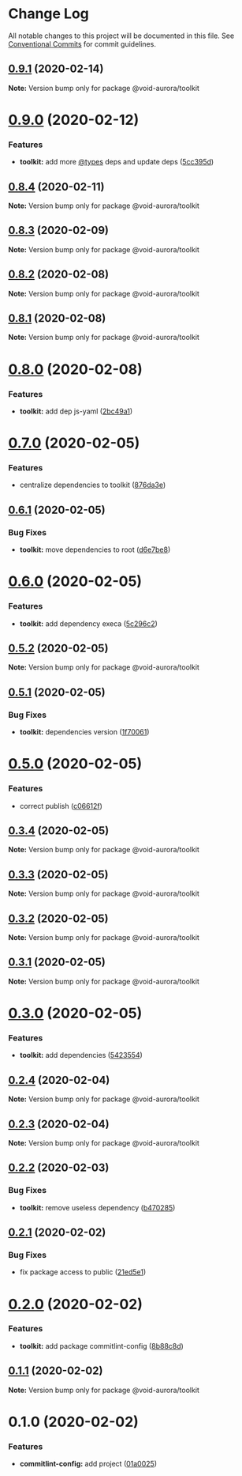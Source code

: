 # Change Log

All notable changes to this project will be documented in this file.
See [Conventional Commits](https://conventionalcommits.org) for commit guidelines.

## [0.9.1](https://github.com/void-aurora/toolkit/compare/@void-aurora/toolkit@0.9.0...@void-aurora/toolkit@0.9.1) (2020-02-14)

**Note:** Version bump only for package @void-aurora/toolkit

# [0.9.0](https://github.com/void-aurora/toolkit/compare/@void-aurora/toolkit@0.8.4...@void-aurora/toolkit@0.9.0) (2020-02-12)

### Features

- **toolkit:** add more [@types](https://github.com/types) deps and update deps ([5cc395d](https://github.com/void-aurora/toolkit/commit/5cc395d082963d1150564bdca8227323a42a80e0))

## [0.8.4](https://github.com/void-aurora/toolkit/compare/@void-aurora/toolkit@0.8.3...@void-aurora/toolkit@0.8.4) (2020-02-11)

**Note:** Version bump only for package @void-aurora/toolkit

## [0.8.3](https://github.com/void-aurora/toolkit/compare/@void-aurora/toolkit@0.8.2...@void-aurora/toolkit@0.8.3) (2020-02-09)

**Note:** Version bump only for package @void-aurora/toolkit

## [0.8.2](https://github.com/void-aurora/toolkit/compare/@void-aurora/toolkit@0.8.1...@void-aurora/toolkit@0.8.2) (2020-02-08)

**Note:** Version bump only for package @void-aurora/toolkit

## [0.8.1](https://github.com/void-aurora/toolkit/compare/@void-aurora/toolkit@0.8.0...@void-aurora/toolkit@0.8.1) (2020-02-08)

**Note:** Version bump only for package @void-aurora/toolkit

# [0.8.0](https://github.com/void-aurora/toolkit/compare/@void-aurora/toolkit@0.7.0...@void-aurora/toolkit@0.8.0) (2020-02-08)

### Features

- **toolkit:** add dep js-yaml ([2bc49a1](https://github.com/void-aurora/toolkit/commit/2bc49a13a9074e01ca95fa046ac813c4941aeadc))

# [0.7.0](https://github.com/void-aurora/toolkit/compare/@void-aurora/toolkit@0.6.1...@void-aurora/toolkit@0.7.0) (2020-02-05)

### Features

- centralize dependencies to toolkit ([876da3e](https://github.com/void-aurora/toolkit/commit/876da3edba748c65b16b64faf5041a29c90d4a69))

## [0.6.1](https://github.com/void-aurora/toolkit/compare/@void-aurora/toolkit@0.6.0...@void-aurora/toolkit@0.6.1) (2020-02-05)

### Bug Fixes

- **toolkit:** move dependencies to root ([d6e7be8](https://github.com/void-aurora/toolkit/commit/d6e7be839103a53a1143977e021a1b093cb4677a))

# [0.6.0](https://github.com/void-aurora/toolkit/compare/@void-aurora/toolkit@0.5.2...@void-aurora/toolkit@0.6.0) (2020-02-05)

### Features

- **toolkit:** add dependency execa ([5c296c2](https://github.com/void-aurora/toolkit/commit/5c296c200ae7c0a69663c93e5cc47f5ad68dd6df))

## [0.5.2](https://github.com/void-aurora/toolkit/compare/@void-aurora/toolkit@0.5.1...@void-aurora/toolkit@0.5.2) (2020-02-05)

**Note:** Version bump only for package @void-aurora/toolkit

## [0.5.1](https://github.com/void-aurora/toolkit/compare/@void-aurora/toolkit@0.5.0...@void-aurora/toolkit@0.5.1) (2020-02-05)

### Bug Fixes

- **toolkit:** dependencies version ([1f70061](https://github.com/void-aurora/toolkit/commit/1f7006186733e30600cba23aa4e1fb75ea50855d))

# [0.5.0](https://github.com/void-aurora/toolkit/compare/@void-aurora/toolkit@0.3.3...@void-aurora/toolkit@0.5.0) (2020-02-05)

### Features

- correct publish ([c06612f](https://github.com/void-aurora/toolkit/commit/c06612f414169f8855f95f1e5419967680073e26))

## [0.3.4](https://github.com/void-aurora/toolkit/compare/@void-aurora/toolkit@0.3.3...@void-aurora/toolkit@0.3.4) (2020-02-05)

**Note:** Version bump only for package @void-aurora/toolkit

## [0.3.3](https://github.com/void-aurora/toolkit/compare/@void-aurora/toolkit@0.3.2...@void-aurora/toolkit@0.3.3) (2020-02-05)

**Note:** Version bump only for package @void-aurora/toolkit

## [0.3.2](https://github.com/void-aurora/toolkit/compare/@void-aurora/toolkit@0.3.1...@void-aurora/toolkit@0.3.2) (2020-02-05)

**Note:** Version bump only for package @void-aurora/toolkit

## [0.3.1](https://github.com/void-aurora/toolkit/compare/@void-aurora/toolkit@0.3.0...@void-aurora/toolkit@0.3.1) (2020-02-05)

**Note:** Version bump only for package @void-aurora/toolkit

# [0.3.0](https://github.com/void-aurora/toolkit/compare/@void-aurora/toolkit@0.2.4...@void-aurora/toolkit@0.3.0) (2020-02-05)

### Features

- **toolkit:** add dependencies ([5423554](https://github.com/void-aurora/toolkit/commit/5423554198e819e9ab0b387a15d12eb5d5e6bf8a))

## [0.2.4](https://github.com/void-aurora/toolkit/compare/@void-aurora/toolkit@0.2.3...@void-aurora/toolkit@0.2.4) (2020-02-04)

**Note:** Version bump only for package @void-aurora/toolkit

## [0.2.3](https://github.com/void-aurora/toolkit/compare/@void-aurora/toolkit@0.2.2...@void-aurora/toolkit@0.2.3) (2020-02-04)

**Note:** Version bump only for package @void-aurora/toolkit

## [0.2.2](https://github.com/void-aurora/toolkit/compare/@void-aurora/toolkit@0.2.1...@void-aurora/toolkit@0.2.2) (2020-02-03)

### Bug Fixes

- **toolkit:** remove useless dependency ([b470285](https://github.com/void-aurora/toolkit/commit/b470285c3b2a8b3c4bca78d1842e64a844df5379))

## [0.2.1](https://github.com/void-aurora/toolkit/compare/@void-aurora/toolkit@0.2.0...@void-aurora/toolkit@0.2.1) (2020-02-02)

### Bug Fixes

- fix package access to public ([21ed5e1](https://github.com/void-aurora/toolkit/commit/21ed5e13060ab7da2dbac755c9d6cbc74c6853a8))

# [0.2.0](https://github.com/void-aurora/toolkit/compare/@void-aurora/toolkit@0.1.1...@void-aurora/toolkit@0.2.0) (2020-02-02)

### Features

- **toolkit:** add package commitlint-config ([8b88c8d](https://github.com/void-aurora/toolkit/commit/8b88c8d17d4126c346cb8dec4bb616acae1b3a1f))

## [0.1.1](https://github.com/void-aurora/toolkit/compare/@void-aurora/toolkit@0.1.0...@void-aurora/toolkit@0.1.1) (2020-02-02)

**Note:** Version bump only for package @void-aurora/toolkit

# 0.1.0 (2020-02-02)

### Features

- **commitlint-config:** add project ([01a0025](https://github.com/void-aurora/toolkit/commit/01a00258655e9036efaaae8d98281635bf2f40ef))
